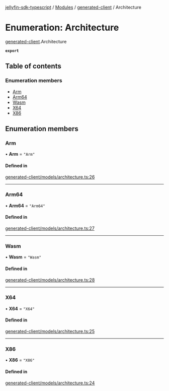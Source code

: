 [jellyfin-sdk-typescript](../README.md) / [Modules](../modules.md) / [generated-client](../modules/generated_client.md) / Architecture

# Enumeration: Architecture

[generated-client](../modules/generated_client.md).Architecture

**`export`**

## Table of contents

### Enumeration members

- [Arm](generated_client.Architecture.md#arm)
- [Arm64](generated_client.Architecture.md#arm64)
- [Wasm](generated_client.Architecture.md#wasm)
- [X64](generated_client.Architecture.md#x64)
- [X86](generated_client.Architecture.md#x86)

## Enumeration members

### Arm

• **Arm** = `"Arm"`

#### Defined in

[generated-client/models/architecture.ts:26](https://github.com/thornbill/jellyfin-sdk-typescript/blob/e4df7f8/src/generated-client/models/architecture.ts#L26)

___

### Arm64

• **Arm64** = `"Arm64"`

#### Defined in

[generated-client/models/architecture.ts:27](https://github.com/thornbill/jellyfin-sdk-typescript/blob/e4df7f8/src/generated-client/models/architecture.ts#L27)

___

### Wasm

• **Wasm** = `"Wasm"`

#### Defined in

[generated-client/models/architecture.ts:28](https://github.com/thornbill/jellyfin-sdk-typescript/blob/e4df7f8/src/generated-client/models/architecture.ts#L28)

___

### X64

• **X64** = `"X64"`

#### Defined in

[generated-client/models/architecture.ts:25](https://github.com/thornbill/jellyfin-sdk-typescript/blob/e4df7f8/src/generated-client/models/architecture.ts#L25)

___

### X86

• **X86** = `"X86"`

#### Defined in

[generated-client/models/architecture.ts:24](https://github.com/thornbill/jellyfin-sdk-typescript/blob/e4df7f8/src/generated-client/models/architecture.ts#L24)
